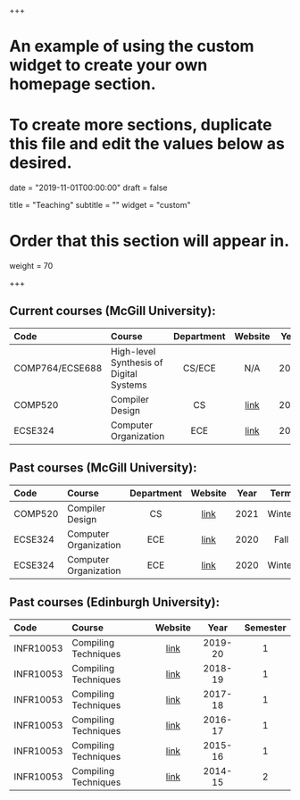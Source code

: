 +++
# An example of using the custom widget to create your own homepage section.
# To create more sections, duplicate this file and edit the values below as desired.

date = "2019-11-01T00:00:00"
draft = false

title = "Teaching"
subtitle = ""
widget = "custom"

# Order that this section will appear in.
weight = 70

+++


## Current courses (McGill University):

| Code     | Course                   | Department |  Website  |    Year |   Term     |
| :------- | :----------------        | :-----:    |:-----:    | :----:  | :--------: |
| COMP764/ECSE688  | High-level Synthesis of Digital Systems    | CS/ECE         | N/A |   2022  |   Winter   |
| COMP520  | Compiler Design          | CS         | [link][4] |   2022  |   Winter   |
| ECSE324  | Computer Organization    | ECE        | [link][3] |   2021  |     Fall   |


## Past courses (McGill University):

| Code     | Course                   | Department |  Website  |    Year |   Term     |
| :------- | :----------------        | :-----:    |:-----:    | :----:  | :--------: |
| COMP520  | Compiler Design          | CS         | [link][4] |   2021  |   Winter   |
| ECSE324  | Computer Organization    | ECE        | [link][3] |   2020  |     Fall   |
| ECSE324  | Computer Organization    | ECE        | [link][2] |   2020  |     Winter |

## Past courses (Edinburgh University):

| Code      | Course                   | Website   |    Year    |   Semester |
| :-------  | :----------------        | :-----:   | :----:     | :--------: |
| INFR10053 | Compiling Techniques     | [link][1] |   2019-20  |          1 |
| INFR10053 | Compiling Techniques     | [link][1] |   2018-19  |          1 |
| INFR10053 | Compiling Techniques     | [link][1] |   2017-18  |          1 |
| INFR10053 | Compiling Techniques     | [link][1] |   2016-17  |          1 |
| INFR10053 | Compiling Techniques     | [link][1] |   2015-16  |          1 |
| INFR10053 | Compiling Techniques     | [link][1] |   2014-15  |          2 |


[1]: http://www.inf.ed.ac.uk/teaching/courses/ct
[2]: https://mcgill.ca/study/2019-2020/courses/ecse-324
[3]: http://ecse324.ece.mcgill.ca/
[4]: https://www.cs.mcgill.ca/~cs520/
[5]: https://mcgill.ca/study/2021-2022/courses/ecse-324